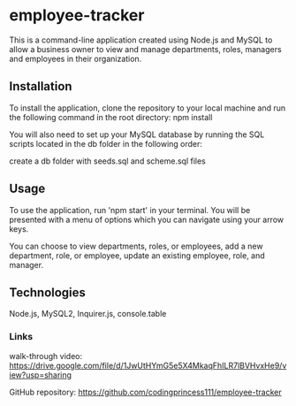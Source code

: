 # employee-tracker

This is a command-line application created using Node.js and MySQL to allow a business owner to view and manage departments, roles, managers and employees in their organization. 

## Installation

To install the application, clone the repository to your local machine and run the following command in the root directory: npm install


You will also need to set up your MySQL database by running the SQL scripts located in the db folder in the following order:

create a db folder with seeds.sql and scheme.sql files

## Usage

To use the application, run 'npm start' in your terminal. You will be presented with a menu of options which you can navigate using your arrow keys. 

You can choose to view departments, roles, or employees, add a new department, role, or employee, update an existing employee, role, and manager.


## Technologies 

Node.js, MySQL2, Inquirer.js, console.table

### Links

walk-through video: https://drive.google.com/file/d/1JwUtHYmG5e5X4MkaqFhILR7lBVHvxHe9/view?usp=sharing

GitHub repository: https://github.com/codingprincess111/employee-tracker
